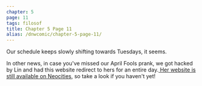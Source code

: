 ```yaml
---
chapter: 5
page: 11
tags: filosof
title: Chapter 5 Page 11
alias: /dnwcomic/chapter-5-page-11/
---
```


Our schedule keeps slowly shifting towards Tuesdays, it seems.

In other news, in case you've missed our April Fools prank, we got hacked by Lin and had this website redirect to hers for an entire day.[ Her website is still available on Neocities](https://kuttingedgeklinik.neocities.org/), so take a look if you haven't yet!
